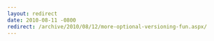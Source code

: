 ```yaml
---
layout: redirect
date: 2010-08-11 -0800
redirect: /archive/2010/08/12/more-optional-versioning-fun.aspx/
---
```

